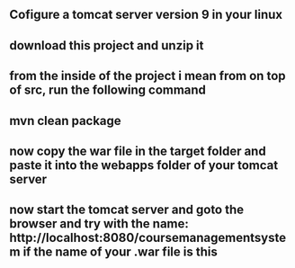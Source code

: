 ## Cofigure a tomcat server version 9 in your linux
## download this project and unzip it
## from the inside of the project i mean from on top of src, run the following command
## mvn clean package
## now copy the war file in the target folder and paste it into the webapps folder of your tomcat server
## now start the tomcat server and goto the browser and try with the name: http://localhost:8080/coursemanagementsystem if the name of your .war file is this
